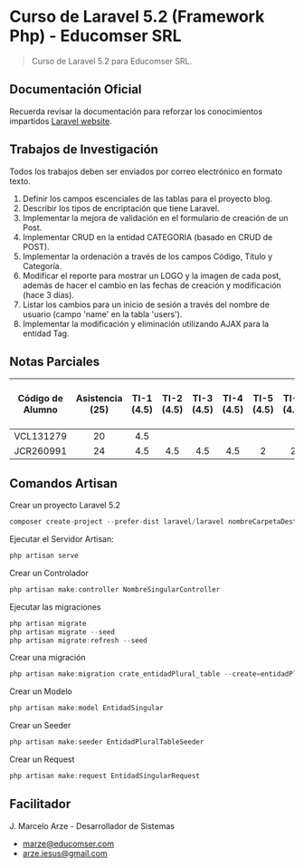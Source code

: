 # Curso de Laravel 5.2 (Framework Php) - Educomser SRL

> Curso de Laravel 5.2 para Educomser SRL.

## Documentación Oficial

Recuerda revisar la documentación para reforzar los conocimientos impartidos [Laravel website](https://laravel.com/docs/5.2).

## Trabajos de Investigación

Todos los trabajos deben ser enviados por correo electrónico en formato texto.

1. Definir los campos escenciales de las tablas para el proyecto blog.
2. Describir los tipos de encriptación que tiene Laravel.
3. Implementar la mejora de validación en el formulario de creación de un Post.
4. Implementar CRUD en la entidad CATEGORIA (basado en CRUD de POST).
5. Implementar la ordenación a través de los campos Código, Título y Categoría.
6. Modificar el reporte para mostrar un LOGO y la imagen de cada post, además de hacer el cambio en las fechas de creación y modificación (hace 3 días).
7. Listar los cambios para un inicio de sesión a través del nombre de usuario (campo 'name' en la tabla 'users').
8. Implementar la modificación y eliminación utilizando AJAX para la entidad Tag.

## Notas Parciales

Código de Alumno | Asistencia (25) | TI-1 (4.5) | TI-2 (4.5) | TI-3 (4.5) | TI-4 (4.5) | TI-5 (4.5) | TI-6 (4.5) | TI-7 (4.5) | TI-8 (4.5) | Examen Final (40 - 7) | Extras | Nota Final (100)
--- | :---: | :---: | :---: | :---: | :---: | :---: | :---: | :---: | :---: | :---: | :---: | :---: 
VCL131279 | 20 | 4.5 |     |     |     |   |   |     |   |    || 24.5 |
JCR260991 | 24 | 4.5 | 4.5 | 4.5 | 4.5 | 2 | 2 | 4.5 | 2 | 29 || 82 |

## Comandos Artisan

Crear un proyecto Laravel 5.2
```javascript
composer create-project --prefer-dist laravel/laravel nombreCarpetaDestino "5.2.*"
```
Ejecutar el Servidor Artisan:
```javascript
php artisan serve
```
Crear un Controlador
```javascript
php artisan make:controller NombreSingularController
```
Ejecutar las migraciones
```javascript
php artisan migrate
php artisan migrate --seed
php artisan migrate:refresh --seed
```
Crear una migración
```javascript
php artisan make:migration crate_entidadPlural_table --create=entidadPlural
```
Crear un Modelo
```javascript
php artisan make:model EntidadSingular
```
Crear un Seeder
```javascript
php artisan make:seeder EntidadPluralTableSeeder
```
Crear un Request
```javascript
php artisan make:request EntidadSingularRequest
```

## Facilitador

J. Marcelo Arze - Desarrollador de Sistemas
- [marze@educomser.com](marze@educomser.com)
- [arze.jesus@gmail.com](arze.jesus@gmail.com)